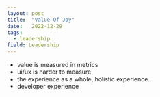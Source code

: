 ```yaml
---
layout: post
title:  "Value Of Joy"
date:   2022-12-29
tags:
  - leadership
field: Leadership
---
```


- value is measured in metrics
- ui/ux is harder to measure
- the experience as a whole, holistic experience...
- developer experience

